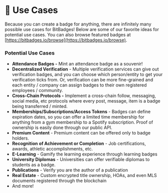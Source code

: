 # 🎨 Use Cases

Because you can create a badge for anything, there are infinitely many possible use cases for BitBadges! Below are some of our favorite ideas for potential use cases. You can also browse featured badges at [https://bitbadges.io/browse](https://bitbadges.io/browse).

### Potential Use Cases <a href="#potential-use-cases-1" id="potential-use-cases-1"></a>

* **Attendance Badges -** Mint an attendance badge as a souvenir!
* **Decentralized Verification** - Multiple verification services can give out verification badges, and you can choose which person/entity to get your verification ticks from. Or, verification can be more fine-grained and each entity / company can assign badges to their own registered employees / community.
* **Cross-Chain Protocols -** Implement a cross-chain follow, messaging, social media, etc protocols where every post, message, item is a badge being transferred / minted.
* **Memberships/Subscriptions/Access Tokens** - Badges can define expiration dates, so you can offer a limited time membership for anything from a gym membership to a Spotify subscription. Proof of ownership is easily done through our public API.
* **Premium Content** - Premium content can be offered only to badge holders.
* **Recognition of Achievement or Completion** - Job certifications, awards, athletic accomplishments, etc.
* **E-Learning** - Gamify the learning experience through learning badges
* **University Diplomas** - Universities can offer verifiable diplomas to students as a badge.
* **Publications** - Verify you are the author of a publication
* **Real Estate** - Custom encrypted title ownership, HOAs, and even MLS documents registered through the blockchain
* And more!
